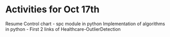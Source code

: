 # Activities for Oct 17th
Resume
Control chart - spc module in python
Implementation of algorithms in python - First 2 links of Healthcare-OutlierDetection



